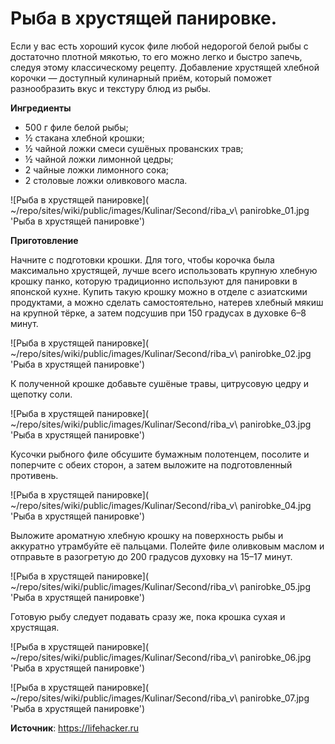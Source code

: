 # Рыба в хрустящей панировке.
Если у вас есть хороший кусок филе любой недорогой белой рыбы с достаточно плотной мякотью, то его можно легко и быстро запечь, следуя этому классическому рецепту. Добавление хрустящей хлебной корочки — доступный кулинарный приём, который поможет разнообразить вкус и текстуру блюд из рыбы.

**Ингредиенты**

- 500 г филе белой рыбы;
- ½ стакана хлебной крошки;
- ½ чайной ложки смеси сушёных прованских трав;
- ½ чайной ложки лимонной цедры;
- 2 чайные ложки лимонного сока;
- 2 столовые ложки оливкового масла.

![Рыба в хрустящей панировке]( ~/repo/sites/wiki/public/images/Kulinar/Second/riba_v\ panirobke_01.jpg 'Рыба в хрустящей панировке')

**Приготовление**

Начните с подготовки крошки. Для того, чтобы корочка была максимально хрустящей, лучше всего использовать крупную хлебную крошку панко, которую традиционно используют для панировки в японской кухне. Купить такую крошку можно в отделе с азиатскими продуктами, а можно сделать самостоятельно, натерев хлебный мякиш на крупной тёрке, а затем подсушив при 150 градусах в духовке 6–8 минут.

![Рыба в хрустящей панировке]( ~/repo/sites/wiki/public/images/Kulinar/Second/riba_v\ panirobke_02.jpg 'Рыба в хрустящей панировке')

К полученной крошке добавьте сушёные травы, цитрусовую цедру и щепотку соли.

![Рыба в хрустящей панировке]( ~/repo/sites/wiki/public/images/Kulinar/Second/riba_v\ panirobke_03.jpg 'Рыба в хрустящей панировке')

Кусочки рыбного филе обсушите бумажным полотенцем, посолите и поперчите с обеих сторон, а затем выложите на подготовленный противень.

![Рыба в хрустящей панировке]( ~/repo/sites/wiki/public/images/Kulinar/Second/riba_v\ panirobke_04.jpg 'Рыба в хрустящей панировке')

Выложите ароматную хлебную крошку на поверхность рыбы и аккуратно утрамбуйте её пальцами. Полейте филе оливковым маслом и отправьте в разогретую до 200 градусов духовку на 15–17 минут.

![Рыба в хрустящей панировке]( ~/repo/sites/wiki/public/images/Kulinar/Second/riba_v\ panirobke_05.jpg 'Рыба в хрустящей панировке')

Готовую рыбу следует подавать сразу же, пока крошка сухая и хрустящая.

![Рыба в хрустящей панировке]( ~/repo/sites/wiki/public/images/Kulinar/Second/riba_v\ panirobke_06.jpg 'Рыба в хрустящей панировке')

![Рыба в хрустящей панировке]( ~/repo/sites/wiki/public/images/Kulinar/Second/riba_v\ panirobke_07.jpg 'Рыба в хрустящей панировке')

**Источник**: https://lifehacker.ru
